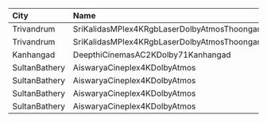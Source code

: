 | City          | Name                                                     |  Time | Type          | Price | Capacity | Booked |
| :------------ | :------------------------------------------------------- | ----: | :------------ | ----: | -------: | -----: |
| Trivandrum    | SriKalidasMPlex4KRgbLaserDolbyAtmosThoongamparaKattakada | 11:00 | DiamondSofa   |  200₹ |        4 |      2 |
| Trivandrum    | SriKalidasMPlex4KRgbLaserDolbyAtmosThoongamparaKattakada | 11:00 | Gold          |  150₹ |      170 |     84 |
| Kanhangad     | DeepthiCinemasAC2KDolby71Kanhangad                       | 12:45 | GoldClass     |  130₹ |      185 |     93 |
| SultanBathery | AiswaryaCineplex4KDolbyAtmos                             | 13:45 | Recliner      |  250₹ |        9 |      4 |
| SultanBathery | AiswaryaCineplex4KDolbyAtmos                             | 13:45 | PlatinumClass |  112₹ |      156 |     78 |
| SultanBathery | AiswaryaCineplex4KDolbyAtmos                             | 19:15 | Recliner      |  250₹ |        9 |      4 |
| SultanBathery | AiswaryaCineplex4KDolbyAtmos                             | 19:15 | PlatinumClass |  112₹ |      156 |     78 |